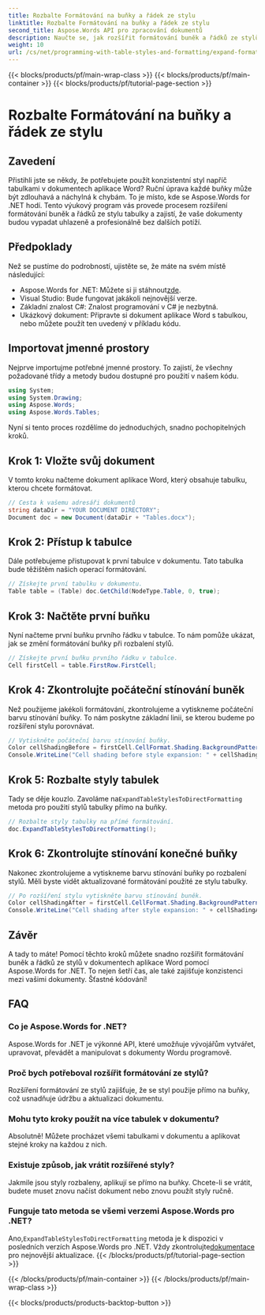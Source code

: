 ```yaml
---
title: Rozbalte Formátování na buňky a řádek ze stylu
linktitle: Rozbalte Formátování na buňky a řádek ze stylu
second_title: Aspose.Words API pro zpracování dokumentů
description: Naučte se, jak rozšířit formátování buněk a řádků ze stylů v dokumentech aplikace Word pomocí Aspose.Words for .NET. Včetně průvodce krok za krokem.
weight: 10
url: /cs/net/programming-with-table-styles-and-formatting/expand-formatting-on-cells-and-row-from-style/
---
```


{{< blocks/products/pf/main-wrap-class >}}
{{< blocks/products/pf/main-container >}}
{{< blocks/products/pf/tutorial-page-section >}}

# Rozbalte Formátování na buňky a řádek ze stylu

## Zavedení

Přistihli jste se někdy, že potřebujete použít konzistentní styl napříč tabulkami v dokumentech aplikace Word? Ruční úprava každé buňky může být zdlouhavá a náchylná k chybám. To je místo, kde se Aspose.Words for .NET hodí. Tento výukový program vás provede procesem rozšíření formátování buněk a řádků ze stylu tabulky a zajistí, že vaše dokumenty budou vypadat uhlazeně a profesionálně bez dalších potíží.

## Předpoklady

Než se pustíme do podrobností, ujistěte se, že máte na svém místě následující:

-  Aspose.Words for .NET: Můžete si ji stáhnout[zde](https://releases.aspose.com/words/net/).
- Visual Studio: Bude fungovat jakákoli nejnovější verze.
- Základní znalost C#: Znalost programování v C# je nezbytná.
- Ukázkový dokument: Připravte si dokument aplikace Word s tabulkou, nebo můžete použít ten uvedený v příkladu kódu.

## Importovat jmenné prostory

Nejprve importujme potřebné jmenné prostory. To zajistí, že všechny požadované třídy a metody budou dostupné pro použití v našem kódu.

```csharp
using System;
using System.Drawing;
using Aspose.Words;
using Aspose.Words.Tables;
```

Nyní si tento proces rozdělíme do jednoduchých, snadno pochopitelných kroků.

## Krok 1: Vložte svůj dokument

V tomto kroku načteme dokument aplikace Word, který obsahuje tabulku, kterou chcete formátovat. 

```csharp
// Cesta k vašemu adresáři dokumentů
string dataDir = "YOUR DOCUMENT DIRECTORY";
Document doc = new Document(dataDir + "Tables.docx");
```

## Krok 2: Přístup k tabulce

Dále potřebujeme přistupovat k první tabulce v dokumentu. Tato tabulka bude těžištěm našich operací formátování.

```csharp
// Získejte první tabulku v dokumentu.
Table table = (Table) doc.GetChild(NodeType.Table, 0, true);
```

## Krok 3: Načtěte první buňku

Nyní načteme první buňku prvního řádku v tabulce. To nám pomůže ukázat, jak se změní formátování buňky při rozbalení stylů.

```csharp
// Získejte první buňku prvního řádku v tabulce.
Cell firstCell = table.FirstRow.FirstCell;
```

## Krok 4: Zkontrolujte počáteční stínování buněk

Než použijeme jakékoli formátování, zkontrolujeme a vytiskneme počáteční barvu stínování buňky. To nám poskytne základní linii, se kterou budeme po rozšíření stylu porovnávat.

```csharp
// Vytiskněte počáteční barvu stínování buňky.
Color cellShadingBefore = firstCell.CellFormat.Shading.BackgroundPatternColor;
Console.WriteLine("Cell shading before style expansion: " + cellShadingBefore);
```

## Krok 5: Rozbalte styly tabulek

 Tady se děje kouzlo. Zavoláme na`ExpandTableStylesToDirectFormatting` metoda pro použití stylů tabulky přímo na buňky.

```csharp
// Rozbalte styly tabulky na přímé formátování.
doc.ExpandTableStylesToDirectFormatting();
```

## Krok 6: Zkontrolujte stínování konečné buňky

Nakonec zkontrolujeme a vytiskneme barvu stínování buňky po rozbalení stylů. Měli byste vidět aktualizované formátování použité ze stylu tabulky.

```csharp
// Po rozšíření stylu vytiskněte barvu stínování buněk.
Color cellShadingAfter = firstCell.CellFormat.Shading.BackgroundPatternColor;
Console.WriteLine("Cell shading after style expansion: " + cellShadingAfter);
```

## Závěr

A tady to máte! Pomocí těchto kroků můžete snadno rozšířit formátování buněk a řádků ze stylů v dokumentech aplikace Word pomocí Aspose.Words for .NET. To nejen šetří čas, ale také zajišťuje konzistenci mezi vašimi dokumenty. Šťastné kódování!

## FAQ

### Co je Aspose.Words for .NET?
Aspose.Words for .NET je výkonné API, které umožňuje vývojářům vytvářet, upravovat, převádět a manipulovat s dokumenty Wordu programově.

### Proč bych potřeboval rozšířit formátování ze stylů?
Rozšíření formátování ze stylů zajišťuje, že se styl použije přímo na buňky, což usnadňuje údržbu a aktualizaci dokumentu.

### Mohu tyto kroky použít na více tabulek v dokumentu?
Absolutně! Můžete procházet všemi tabulkami v dokumentu a aplikovat stejné kroky na každou z nich.

### Existuje způsob, jak vrátit rozšířené styly?
Jakmile jsou styly rozbaleny, aplikují se přímo na buňky. Chcete-li se vrátit, budete muset znovu načíst dokument nebo znovu použít styly ručně.

### Funguje tato metoda se všemi verzemi Aspose.Words pro .NET?
 Ano,`ExpandTableStylesToDirectFormatting` metoda je k dispozici v posledních verzích Aspose.Words pro .NET. Vždy zkontrolujte[dokumentace](https://reference.aspose.com/words/net/) pro nejnovější aktualizace.
{{< /blocks/products/pf/tutorial-page-section >}}

{{< /blocks/products/pf/main-container >}}
{{< /blocks/products/pf/main-wrap-class >}}

{{< blocks/products/products-backtop-button >}}
